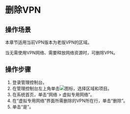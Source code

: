 # 删除VPN<a name="vpn_04_0004"></a>

## 操作场景<a name="section9797105515434"></a>

本章节适用当前VPN版本为老版VPN的区域。

当无需使用VPN网络、需要释放网络资源时，可删除VPN。

## 操作步骤<a name="section1518210345444"></a>

1.  登录管理控制台。
2.  在管理控制台左上角单击![](figures/d00356819-云计算开发部-公有云_IaaS-image-f1cac6ef-c4f7-462b-a7f1-85e988937e64-1.png)图标，选择区域和项目。
3.  在系统首页，单击“网络 \> 虚拟专用网络”。
4.  在“虚拟专用网络”界面所需删除的VPN所在行，单击“删除”。
5.  单击“是”。

